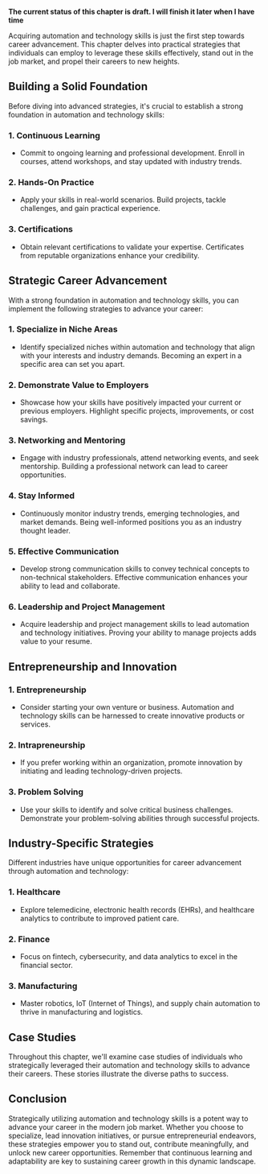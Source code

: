 **The current status of this chapter is draft. I will finish it later when I have time**

Acquiring automation and technology skills is just the first step towards career advancement. This chapter delves into practical strategies that individuals can employ to leverage these skills effectively, stand out in the job market, and propel their careers to new heights.

Building a Solid Foundation
---------------------------

Before diving into advanced strategies, it's crucial to establish a strong foundation in automation and technology skills:

### 1. **Continuous Learning**

* Commit to ongoing learning and professional development. Enroll in courses, attend workshops, and stay updated with industry trends.

### 2. **Hands-On Practice**

* Apply your skills in real-world scenarios. Build projects, tackle challenges, and gain practical experience.

### 3. **Certifications**

* Obtain relevant certifications to validate your expertise. Certificates from reputable organizations enhance your credibility.

Strategic Career Advancement
----------------------------

With a strong foundation in automation and technology skills, you can implement the following strategies to advance your career:

### 1. **Specialize in Niche Areas**

* Identify specialized niches within automation and technology that align with your interests and industry demands. Becoming an expert in a specific area can set you apart.

### 2. **Demonstrate Value to Employers**

* Showcase how your skills have positively impacted your current or previous employers. Highlight specific projects, improvements, or cost savings.

### 3. **Networking and Mentoring**

* Engage with industry professionals, attend networking events, and seek mentorship. Building a professional network can lead to career opportunities.

### 4. **Stay Informed**

* Continuously monitor industry trends, emerging technologies, and market demands. Being well-informed positions you as an industry thought leader.

### 5. **Effective Communication**

* Develop strong communication skills to convey technical concepts to non-technical stakeholders. Effective communication enhances your ability to lead and collaborate.

### 6. **Leadership and Project Management**

* Acquire leadership and project management skills to lead automation and technology initiatives. Proving your ability to manage projects adds value to your resume.

Entrepreneurship and Innovation
-------------------------------

### 1. **Entrepreneurship**

* Consider starting your own venture or business. Automation and technology skills can be harnessed to create innovative products or services.

### 2. **Intrapreneurship**

* If you prefer working within an organization, promote innovation by initiating and leading technology-driven projects.

### 3. **Problem Solving**

* Use your skills to identify and solve critical business challenges. Demonstrate your problem-solving abilities through successful projects.

Industry-Specific Strategies
----------------------------

Different industries have unique opportunities for career advancement through automation and technology:

### 1. **Healthcare**

* Explore telemedicine, electronic health records (EHRs), and healthcare analytics to contribute to improved patient care.

### 2. **Finance**

* Focus on fintech, cybersecurity, and data analytics to excel in the financial sector.

### 3. **Manufacturing**

* Master robotics, IoT (Internet of Things), and supply chain automation to thrive in manufacturing and logistics.

Case Studies
------------

Throughout this chapter, we'll examine case studies of individuals who strategically leveraged their automation and technology skills to advance their careers. These stories illustrate the diverse paths to success.

Conclusion
----------

Strategically utilizing automation and technology skills is a potent way to advance your career in the modern job market. Whether you choose to specialize, lead innovation initiatives, or pursue entrepreneurial endeavors, these strategies empower you to stand out, contribute meaningfully, and unlock new career opportunities. Remember that continuous learning and adaptability are key to sustaining career growth in this dynamic landscape.
